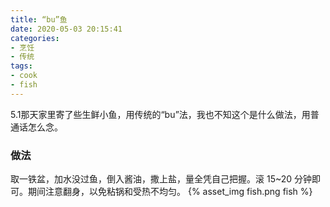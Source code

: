 ```yaml
---
title: “bu”鱼
date: 2020-05-03 20:15:41
categories:
- 烹饪
- 传统
tags: 
- cook
- fish
---
```


5.1那天家里寄了些生鲜小鱼，用传统的“bu”法，我也不知这个是什么做法，用普通话怎么念。

### 做法

取一铁盆，加水没过鱼，倒入酱油，撒上盐，量全凭自己把握。滚 15~20 分钟即可。期间注意翻身，以免粘锅和受热不均匀。
{% asset_img fish.png fish %}
